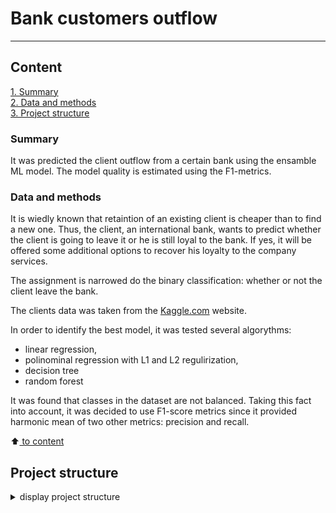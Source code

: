 # Bank customers outflow
---

## Content

[1. Summary](README.md#Summary)   
[2. Data and methods](README.md#Data-and-methods)     
[3. Project structure](README.md#Project-structure)


### Summary
It was predicted the client outflow from a certain bank using the ensamble ML model. The model quality is estimated using the F1-metrics.


### Data and methods
It is wiedly known that retaintion of an existing client is cheaper than to find a new one. Thus, the client, an international bank, wants to predict whether the client is going to leave it or he is still loyal to the bank. If yes, it will be offered some additional options to recover his loyalty to the company services.

The assignment is narrowed do the binary classification: whether or not the client leave the bank.

The clients data was taken from the [Kaggle.com](https://www.kaggle.com/datasets/mathchi/churn-for-bank-customers) website.

In order to identify the best model, it was tested several algorythms: 
* linear regression, 
* polinominal regression with L1 and L2 regulirization, 
* decision tree 
* random forest

It was found that classes in the dataset are not balanced. Taking this fact into account, it was decided to use F1-score metrics since it provided harmonic mean of two other metrics: precision and recall.



:arrow_up:[ to content](_)

## Project structure

<details>
  <summary>display project structure </summary>

```Python
Bank_customers_outflow
├── .gitignore
├── config              # configuration parameters
│   └── config.json     
├── data                # data archive
│   └── churn.zip      
├── figures             # figures
│   ├── fig_1.png
......
│   └── fig_9.png
├── models              # models storage
│   ├── models.py
│   └── __ init __.py
├── notebooks           # project notebooks storage
│   └── Bank_clients_en.ipynb
├── README.md
└── utils
    ├── functions.py
    └── __ init __.py

```
</details>